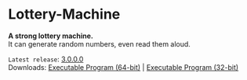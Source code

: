# Lottery-Machine
**A strong lottery machine.**\
It can generate random numbers, even read them aloud.

`Latest release`: [3.0.0.0](https://github.com/Python-Object-Developers/Lottery-Machine/releases/tag/v3.0.0.0)\
Downloads: [Executable Program (64-bit)](https://github.com/Python-Object-Developers/Lottery-Machine/releases/download/v3.0.0.0/Lottery-Machine-3.0.0.0-AMD64.exe)  |  [Executable Program (32-bit)](https://github.com/Python-Object-Developers/Lottery-Machine/releases/download/v3.0.0.0/Lottery-Machine-3.0.0.0.exe)

